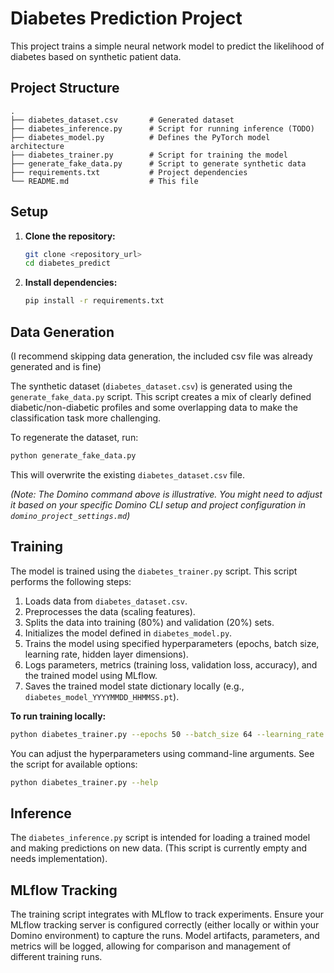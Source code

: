 # Diabetes Prediction Project

This project trains a simple neural network model to predict the likelihood of diabetes based on synthetic patient data.

## Project Structure

```
.
├── diabetes_dataset.csv       # Generated dataset
├── diabetes_inference.py      # Script for running inference (TODO)
├── diabetes_model.py          # Defines the PyTorch model architecture
├── diabetes_trainer.py        # Script for training the model
├── generate_fake_data.py      # Script to generate synthetic data
├── requirements.txt           # Project dependencies
└── README.md                  # This file
```

## Setup

1.  **Clone the repository:**
    ```bash
    git clone <repository_url>
    cd diabetes_predict
    ```

2.  **Install dependencies:**
    ```bash
    pip install -r requirements.txt
    ```


## Data Generation

(I recommend skipping data generation, the included csv file was already generated and is fine)

The synthetic dataset (`diabetes_dataset.csv`) is generated using the `generate_fake_data.py` script. This script creates a mix of clearly defined diabetic/non-diabetic profiles and some overlapping data to make the classification task more challenging.

To regenerate the dataset, run:
```bash
python generate_fake_data.py
```
This will overwrite the existing `diabetes_dataset.csv` file.


*(Note: The Domino command above is illustrative. You might need to adjust it based on your specific Domino CLI setup and project configuration in `domino_project_settings.md`)*

## Training

The model is trained using the `diabetes_trainer.py` script. This script performs the following steps:
1.  Loads data from `diabetes_dataset.csv`.
2.  Preprocesses the data (scaling features).
3.  Splits the data into training (80%) and validation (20%) sets.
4.  Initializes the model defined in `diabetes_model.py`.
5.  Trains the model using specified hyperparameters (epochs, batch size, learning rate, hidden layer dimensions).
6.  Logs parameters, metrics (training loss, validation loss, accuracy), and the trained model using MLflow.
7.  Saves the trained model state dictionary locally (e.g., `diabetes_model_YYYYMMDD_HHMMSS.pt`).

**To run training locally:**
```bash
python diabetes_trainer.py --epochs 50 --batch_size 64 --learning_rate 0.001
```
You can adjust the hyperparameters using command-line arguments. See the script for available options:
```bash
python diabetes_trainer.py --help
```

## Inference

The `diabetes_inference.py` script is intended for loading a trained model and making predictions on new data. (This script is currently empty and needs implementation).

## MLflow Tracking

The training script integrates with MLflow to track experiments. Ensure your MLflow tracking server is configured correctly (either locally or within your Domino environment) to capture the runs. Model artifacts, parameters, and metrics will be logged, allowing for comparison and management of different training runs.

